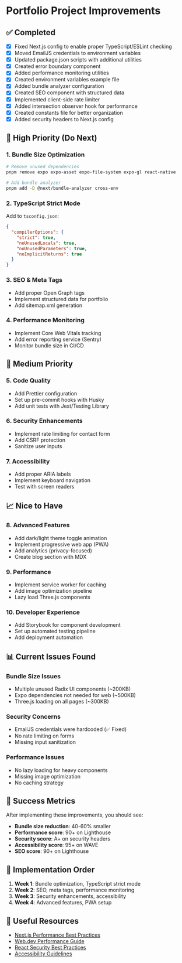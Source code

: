 # Portfolio Project Improvements

## ✅ Completed
- [x] Fixed Next.js config to enable proper TypeScript/ESLint checking
- [x] Moved EmailJS credentials to environment variables
- [x] Updated package.json scripts with additional utilities
- [x] Created error boundary component
- [x] Added performance monitoring utilities
- [x] Created environment variables example file
- [x] Added bundle analyzer configuration
- [x] Created SEO component with structured data
- [x] Implemented client-side rate limiter
- [x] Added intersection observer hook for performance
- [x] Created constants file for better organization
- [x] Added security headers to Next.js config

## 🚀 High Priority (Do Next)

### 1. Bundle Size Optimization
```bash
# Remove unused dependencies
pnpm remove expo expo-asset expo-file-system expo-gl react-native

# Add bundle analyzer
pnpm add -D @next/bundle-analyzer cross-env
```

### 2. TypeScript Strict Mode
Add to `tsconfig.json`:
```json
{
  "compilerOptions": {
    "strict": true,
    "noUnusedLocals": true,
    "noUnusedParameters": true,
    "noImplicitReturns": true
  }
}
```

### 3. SEO & Meta Tags
- Add proper Open Graph tags
- Implement structured data for portfolio
- Add sitemap.xml generation

### 4. Performance Monitoring
- Implement Core Web Vitals tracking
- Add error reporting service (Sentry)
- Monitor bundle size in CI/CD

## 🔧 Medium Priority

### 5. Code Quality
- Add Prettier configuration
- Set up pre-commit hooks with Husky
- Add unit tests with Jest/Testing Library

### 6. Security Enhancements
- Implement rate limiting for contact form
- Add CSRF protection
- Sanitize user inputs

### 7. Accessibility
- Add proper ARIA labels
- Implement keyboard navigation
- Test with screen readers

## 📈 Nice to Have

### 8. Advanced Features
- Add dark/light theme toggle animation
- Implement progressive web app (PWA)
- Add analytics (privacy-focused)
- Create blog section with MDX

### 9. Performance
- Implement service worker for caching
- Add image optimization pipeline
- Lazy load Three.js components

### 10. Developer Experience
- Add Storybook for component development
- Set up automated testing pipeline
- Add deployment automation

## 📊 Current Issues Found

### Bundle Size Issues
- Multiple unused Radix UI components (~200KB)
- Expo dependencies not needed for web (~500KB)
- Three.js loading on all pages (~300KB)

### Security Concerns
- EmailJS credentials were hardcoded (✅ Fixed)
- No rate limiting on forms
- Missing input sanitization

### Performance Issues
- No lazy loading for heavy components
- Missing image optimization
- No caching strategy

## 🎯 Success Metrics

After implementing these improvements, you should see:
- **Bundle size reduction**: 40-60% smaller
- **Performance score**: 90+ on Lighthouse
- **Security score**: A+ on security headers
- **Accessibility score**: 95+ on WAVE
- **SEO score**: 90+ on Lighthouse

## 📝 Implementation Order

1. **Week 1**: Bundle optimization, TypeScript strict mode
2. **Week 2**: SEO, meta tags, performance monitoring
3. **Week 3**: Security enhancements, accessibility
4. **Week 4**: Advanced features, PWA setup

## 🔗 Useful Resources

- [Next.js Performance Best Practices](https://nextjs.org/docs/advanced-features/measuring-performance)
- [Web.dev Performance Guide](https://web.dev/performance/)
- [React Security Best Practices](https://snyk.io/blog/10-react-security-best-practices/)
- [Accessibility Guidelines](https://www.w3.org/WAI/WCAG21/quickref/)